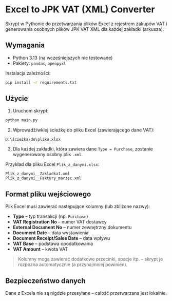 # Excel to JPK VAT (XML) Converter

Skrypt w Pythonie do przetwarzania plików Excel z rejestrem zakupów VAT i generowania osobnych plików JPK VAT XML dla każdej zakładki (arkusza).

## Wymagania

- Python 3.13 (na wcześniejszych nie testowane)
- Pakiety: `pandas`, `openpyxl`

Instalacja zależności:

```bash
pip install -r requirements.txt
```

## Użycie

1. Uruchom skrypt:

```bash
python main.py
```

2. Wprowadź/wklej ścieżkę do pliku Excel (zawierającego dane VAT):
```
D:\ścieżka\do\pliku.xlsx
```

3. Dla każdej zakładki, która zawiera dane `Type = Purchase`, zostanie wygenerowany osobny plik `.xml`.

Przykład dla pliku Excel `Plik_z_danymi.xlsx`:
```
Plik_z_danymi__Zakladka1.xml
Plik_z_danymi__Faktury_marzec.xml
```

## Format pliku wejściowego

Plik Excel musi zawierać następujące kolumny (lub zbliżone nazwy):

- **Type** – typ transakcji (np. `Purchase`)
- **VAT Registration No** – numer VAT dostawcy
- **External Document No** – numer zewnętrzny dokumentu
- **Document Date** – data wystawienia
- **Document Receipt/Sales Date** – data wpływu
- **VAT Base** – podstawa opodatkowania
- **VAT Amount** – kwota VAT

> Kolumny mogą zawierać dodatkowe przecinki, spacje itp. – skrypt je rozpozna automatycznie (a przynajmniej powinien).

## Bezpieczeństwo danych

Dane z Excela nie są nigdzie przesyłane – całość przetwarzana jest lokalnie.
